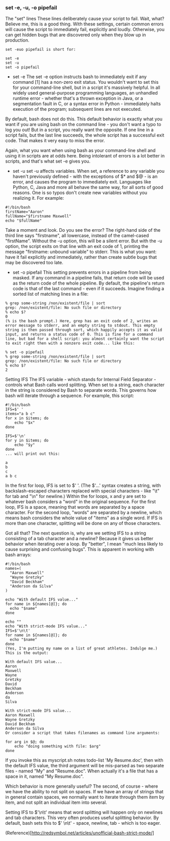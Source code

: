 ### set -e, -u, -o pipefail

The "set" lines
These lines deliberately cause your script to fail. Wait, what? Believe me, this is a good thing. With these settings, certain common errors will cause the script to immediately fail, explicitly and loudly. Otherwise, you can get hidden bugs that are discovered only when they blow up in production.

```
set -euo pipefail is short for:

set -e
set -u
set -o pipefail
```


* set -e
The set -e option instructs bash to immediately exit if any command [1] has a non-zero exit status. You wouldn't want to set this for your command-line shell, but in a script it's massively helpful. In all widely used general-purpose programming languages, an unhandled runtime error - whether that's a thrown exception in Java, or a segmentation fault in C, or a syntax error in Python - immediately halts execution of the program; subsequent lines are not executed.

By default, bash does not do this. This default behavior is exactly what you want if you are using bash on the command line - you don't want a typo to log you out! But in a script, you really want the opposite. If one line in a script fails, but the last line succeeds, the whole script has a successful exit code. That makes it very easy to miss the error.

Again, what you want when using bash as your command-line shell and using it in scripts are at odds here. Being intolerant of errors is a lot better in scripts, and that's what set -e gives you.

* set -u
set -u affects variables. When set, a reference to any variable you haven't previously defined - with the exceptions of $* and $@ - is an error, and causes the program to immediately exit. Languages like Python, C, Java and more all behave the same way, for all sorts of good reasons. One is so typos don't create new variables without you realizing it. For example:
```
#!/bin/bash
firstName="Aaron"
fullName="$firstname Maxwell"
echo "$fullName"
```
Take a moment and look. Do you see the error? The right-hand side of the third line says "firstname", all lowercase, instead of the camel-cased "firstName". Without the -u option, this will be a silent error. But with the -u option, the script exits on that line with an exit code of 1, printing the message "firstname: unbound variable" to stderr. This is what you want: have it fail explicitly and immediately, rather than create subtle bugs that may be discovered too late.


* set -o pipefail
This setting prevents errors in a pipeline from being masked. If any command in a pipeline fails, that return code will be used as the return code of the whole pipeline. By default, the pipeline's return code is that of the last command - even if it succeeds. Imagine finding a sorted list of matching lines in a file:
```
% grep some-string /non/existent/file | sort
grep: /non/existent/file: No such file or directory
% echo $?
0
(% is the bash prompt.) Here, grep has an exit code of 2, writes an error message to stderr, and an empty string to stdout. This empty string is then passed through sort, which happily accepts it as valid input, and returns a status code of 0. This is fine for a command line, but bad for a shell script: you almost certainly want the script to exit right then with a nonzero exit code... like this:

% set -o pipefail
% grep some-string /non/existent/file | sort
grep: /non/existent/file: No such file or directory
% echo $?
2
```
Setting IFS
The IFS variable - which stands for Internal Field Separator - controls what Bash calls word splitting. When set to a string, each character in the string is considered by Bash to separate words. This governs how bash will iterate through a sequence. For example, this script:

```
#!/bin/bash
IFS=$' '
items="a b c"
for x in $items; do
    echo "$x"
done

IFS=$'\n'
for y in $items; do
    echo "$y"
done
... will print out this:

a
b
c
a b c
```
In the first for loop, IFS is set to $' '. (The $'...' syntax creates a string, with backslash-escaped characters replaced with special characters - like "\t" for tab and "\n" for newline.) Within the for loops, x and y are set to whatever bash considers a "word" in the original sequence. For the first loop, IFS is a space, meaning that words are separated by a space character. For the second loop, "words" are separated by a newline, which means bash considers the whole value of "items" as a single word. If IFS is more than one character, splitting will be done on any of those characters.

Got all that? The next question is, why are we setting IFS to a string consisting of a tab character and a newline? Because it gives us better behavior when iterating over a loop. By "better", I mean "much less likely to cause surprising and confusing bugs". This is apparent in working with bash arrays:
```
#!/bin/bash
names=(
  "Aaron Maxwell"
  "Wayne Gretzky"
  "David Beckham"
  "Anderson da Silva"
)

echo "With default IFS value..."
for name in ${names[@]}; do
  echo "$name"
done

echo ""
echo "With strict-mode IFS value..."
IFS=$'\n\t'
for name in ${names[@]}; do
  echo "$name"
done
(Yes, I'm putting my name on a list of great athletes. Indulge me.) This is the output:

With default IFS value...
Aaron
Maxwell
Wayne
Gretzky
David
Beckham
Anderson
da
Silva

With strict-mode IFS value...
Aaron Maxwell
Wayne Gretzky
David Beckham
Anderson da Silva
Or consider a script that takes filenames as command line arguments:

for arg in $@; do
    echo "doing something with file: $arg"
done
```
If you invoke this as myscript.sh notes todo-list 'My Resume.doc', then with the default IFS value, the third argument will be mis-parsed as two separate files - named "My" and "Resume.doc". When actually it's a file that has a space in it, named "My Resume.doc".

Which behavior is more generally useful? The second, of course - where we have the ability to not split on spaces. If we have an array of strings that in general contain spaces, we normally want to iterate through them item by item, and not split an individual item into several.

Setting IFS to $'\n\t' means that word splitting will happen only on newlines and tab characters. This very often produces useful splitting behavior. By default, bash sets this to $' \n\t' - space, newline, tab - which is too eager.

(Reference)[http://redsymbol.net/articles/unofficial-bash-strict-mode/]